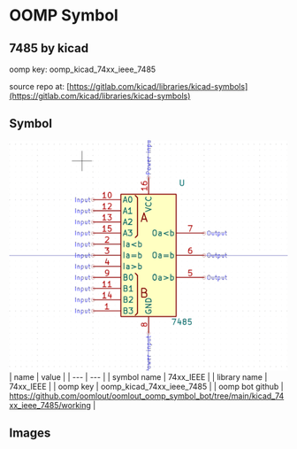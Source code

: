 # OOMP Symbol  
## 7485  by kicad  
  
oomp key: oomp_kicad_74xx_ieee_7485  
  
source repo at: [https://gitlab.com/kicad/libraries/kicad-symbols](https://gitlab.com/kicad/libraries/kicad-symbols)  
## Symbol  
  
[![working.png](working_600.png)](working.png)  
| name | value | 
| --- | --- | 
| symbol name | 74xx_IEEE | 
| library name | 74xx_IEEE | 
| oomp key | oomp_kicad_74xx_ieee_7485 | 
| oomp bot github | https://github.com/oomlout/oomlout_oomp_symbol_bot/tree/main/kicad_74xx_ieee_7485/working | 
## Images  
